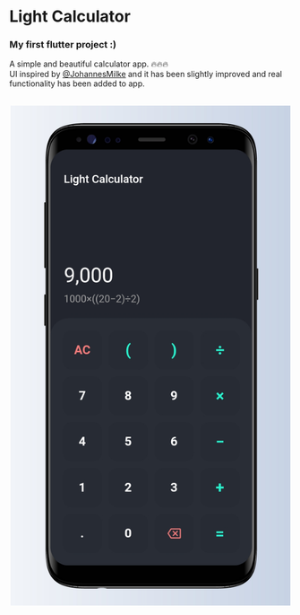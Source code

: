 # Light Calculator

### My first flutter project :)
A simple and beautiful calculator app. 🔥🔥🔥
<br/>
UI inspired by [@JohannesMilke](https://github.com/JohannesMilke/calculator_ui_example) and it has been slightly improved and real functionality has been added to app.
<br/>
<br/>
<p align="center">
  <img src="Screenshot.jpeg" width="500" alt="Screenshot">
</p>
